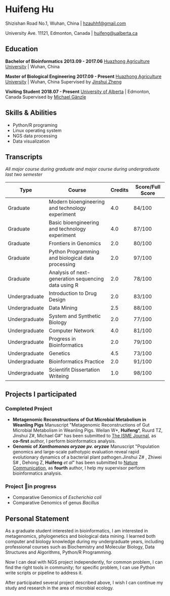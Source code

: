 # Huifeng Hu

Shizishan Road No.1, Wuhan, China | hzauhhf@gmail.com

University Ave. 11121, Edmonton, Canada | huifeng@ualberta.ca

## Education
**Bachelor of Bioinformatics**
**2013.09 - 2017.06**  [Huazhong Agriculture University](http://www.hzau.edu.cn/en/HOME.htm) | Wuhan, China

**Master of Biological Engineering**
**2017.09 - Present** [Huazhong Agriculture University](http://www.hzau.edu.cn/en/HOME.htm) | Wuhan, China
Supervised by [Jinshui Zheng](https://scholar.google.com.tw/citations?hl=zh-CN&user=L9z2gMAAAAAJ&view_op=list_works&sortby=pubdate)

**Visiting Student** 
**2018.07 - Present**    [University of Alberta](https://www.ualberta.ca/) | Edmonton, Canada
Supervised by [Michael Gänzle](https://scholar.google.ca/citations?user=Zc29kvEAAAAJ&hl=en)

## Skills & Abilities
*	Python/R programing
*   Linux operating system
*	NGS data processing
*	Data visualization

## Transcripts
*All major course during graduate and major course during undergraduate last two semester*

|Type|Course|Credits |Score/Full Score|
|--|--|--|--|
|Graduate|Modern bioengineering and technology experiment|4.0|84/100
|Graduate|Basic bioengineering and technology experiment|4.0|87/100|
|Graduate|Frontiers in Genomics|2.0|80/100
|Graduate|Python Programming and biological data processing|2.0|97/100
|Graduate|Analysis of next-generation sequencing data using R|2.0| 78/100
|Undergraduate|Introduction to Drug Design|2.0|83/100
|Undergraduate|Data Mining| 2.5|88/100|
|Undergraduate|System and Synthetic Biology|2.0|77/100
|Undergraduate|Computer Network|4.0|81/100
|Undergraduate|Progress in Bioinformatics|2.0|79/100
|Undergraduate|Genetics | 4.5| 73/100
|Undergraduate|Bioinformatics Practice|2.0|91/100
|Undergraduate|Scientifit Dissertation Writeing|1.0|98/100

## Projects I participated

### Completed Project
* **Metagenomic Reconstructions of Gut Microbial Metabolism in Weanling Pigs**
Manuscript "Metagenomic Reconstructions of Gut Microbial Metabolism in Weanling Pigs. Weilan W*, **Huifeng***, Ruurd TZ, Jinshui Z#, Michael G#" has been submitted to [The ISME Journal](https://www.nature.com/ismej/), as **co-first** author, I perform bioinformatics analysis.
* **Genomic of *Xanthomonas oryzae pv. oryzae*** 
Manuscript "Population genomics and large-scale pathotypic evaluation reveal rapid evolutionary dynamics of a bacterial plant pathogen.Jinshui Z# , Zhiwei S# , Dehong Z, **Huifeng** *et al*" has been submitted to [Nature Communication](https://www.nature.com/ncomms/), as **fourth** author, I help my supervisor perform bioinformatics analysis.

### Project in progress
* Comparative Genomics of *Escherichia coli*
* Comparative Genomics of genus *Bacillus*

## Personal Statement
As a graduate student interested in bioinformatics, I am interested in metagenomics, phylogenetics and biological data mining. I learned both computer and biology knowledge during my undergraduate years, including professional courses such as Biochemistry and Molecular Biology, Data Structures and Algorithms, Python/R Programming. 

Now I can deal with NGS project independently, for common problem, I can find the right tools in community; for specific problem, I can use Python write scripts or pipeline to address it.

After participated several project described above, I wish I can continue my study and research in the area of microbial ecology. 